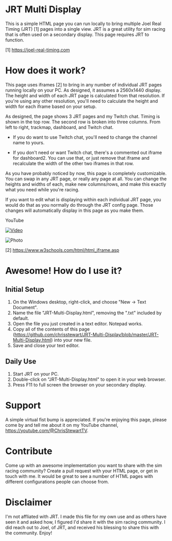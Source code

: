 # JRT Multi Display

This is a simple HTML page you can run locally to bring multiple Joel Real Timing (JRT) [1] pages into a single view.  JRT is a great utility for sim racing that is often used on a secondary display.  This page requires JRT to function.

[1] https://joel-real-timing.com

# How does it work?

This page uses iframes [2] to bring in any number of individual JRT pages running locally on your PC.  As designed, it assumes a 2560x1440 display.  The height and width of each JRT page is calculated from that resolution.  If you're using any other resolution, you'll need to calculate the height and width for each iframe based on your setup.

As designed, the page shows 3 JRT pages and my Twitch chat.  Timing is shown in the top row.  The second row is broken into three columns.  From left to right, trackmap, dashboard, and Twitch chat.

* If you do want to use Twitch chat, you'll need to change the channel name to yours.

* If you don't need or want Twitch chat, there's a commented out iframe for dashboard2.  You can use that, or just remove that iframe and recalculate the width of the other two iframes in that row.

As you have probably noticed by now, this page is completely customizable.  You can swap in any JRT page, or really any page at all.  You can change the heights and widths of each, make new columns/rows, and make this exactly what you need while you're racing.

If you want to edit what is displaying within each individual JRT page, you would do that as you normally do through the JRT config page.  Those changes will automatically display in this page as you make them.

YouTube

[![Video](http://img.youtube.com/vi/jJ-znyQPHdY/0.jpg)](https://www.youtube.com/watch?v=jJ-znyQPHdY "Video")

![Photo](https://i.imgur.com/ercFO2J.jpg)

[2] https://www.w3schools.com/html/html_iframe.asp

# Awesome!  How do I use it?

## Initial Setup

1) On the Windows desktop, right-click, and choose "New -> Text Document".
2) Name the file "JRT-Multi-Display.html", removing the ".txt" included by default.
3) Open the file you just created in a text editor.  Notepad works.
4) Copy all of the contents of this page (https://github.com/chrisstewart/JRT-Multi-Display/blob/master/JRT-Multi-Display.html) into your new file.
5) Save and close your text editor.

## Daily Use

1) Start JRT on your PC.
2) Double-click on "JRT-Multi-Display.html" to open it in your web browser.
3) Press F11 to full screen the browser on your secondary display.

# Support

A simple virtual fist bump is appreciated.  If you're enjoying this page, please come by and tell me about it on my YouTube channel, https://youtube.com/@ChrisStewartTV.

# Contribute

Come up with an awesome implementation you want to share with the sim racing community?  Create a pull request with your HTML page, or get in touch with me.  It would be great to see a number of HTML pages with different configurations people can choose from.

# Disclaimer

I'm not affliated with JRT.  I made this file for my own use and as others have seen it and asked how, I figured I'd share it with the sim racing community.  I did reach out to Joel, of JRT, and received his blessing to share this with the community.  Enjoy!
